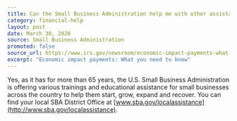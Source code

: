 ```yaml
---
title: Can the Small Business Administration help me with other assistance?
category: financial-help
layout: post
date: March 30, 2020
source: Small Business Administration
promoted: false
source_url: https://www.irs.gov/newsroom/economic-impact-payments-what-you-need-to-know
excerpt: "Economic impact payments: What you need to know"
---
```


Yes, as it has for more than 65 years, the U.S. Small Business Administration is offering various trainings and educational assistance for small businesses across the country to help them start, grow, expand and recover. You can find your local SBA District Office at [www.sba.gov/localassistance](http://www.sba.gov/localassistance).